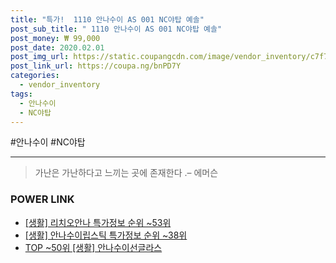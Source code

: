 ```yaml
--- 
title: "특가!  1110 안나수이 AS 001 NC야탑 예솔" 
post_sub_title: " 1110 안나수이 AS 001 NC야탑 예솔" 
post_money: ₩ 99,000 
post_date: 2020.02.01 
post_img_url: https://static.coupangcdn.com/image/vendor_inventory/c7f7/85ae7a530fe865737de4fb472c8477ae9723e384a132b3579d67d7b5c2d7.PNG 
post_link_url: https://coupa.ng/bnPD7Y 
categories: 
  - vendor_inventory 
tags: 
  - 안나수이 
  - NC야탑 
--- 
```

  #안나수이 #NC야탑 
<hr> 

> 가난은 가난하다고 느끼는 곳에 존재한다 .–  에머슨 


### POWER LINK

* <a href="https://blog.naver.com/sakai111/221780131208" target="_blank"> [생활] 리치오안나 특가정보 순위 ~53위</a>
* <a href="https://blog.naver.com/sakai111/221776244605" target="_blank"> [생활] 안나수이립스틱 특가정보 순위 ~38위</a>
* <a href="https://blog.naver.com/an0733/221792087774" target="_blank"> TOP ~50위 [생활] 안나수이선글라스</a>
